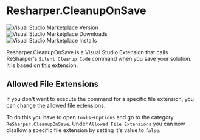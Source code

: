 # Resharper.CleanupOnSave

![Visual Studio Marketplace Version](https://img.shields.io/visual-studio-marketplace/v/SimonG.ReSharperCleanupOnSave?logo=microsoft)
![Visual Studio Marketplace Downloads](https://img.shields.io/visual-studio-marketplace/d/SimonG.ReSharperCleanupOnSave?logo=microsoft)
![Visual Studio Marketplace Installs](https://img.shields.io/visual-studio-marketplace/i/SimonG.ReSharperCleanupOnSave?logo=microsoft)

Resharper.CleanupOnSave is a Visual Studio Extension that calls ReSharper's `Silent Cleanup Code` command when you save your solution.  
It is based on [this](https://github.com/PombeirP/ReSharper.AutoFormatOnSave) extension.

## Allowed File Extensions

If you don't want to execute the command for a specific file extension, you can change the allowed file extensions.

To do this you have to open `Tools`->`Options` and go to the category `ReSharper.CleanupOnSave`. Under `Allowed File Extensions` you can now disallow a specific file extension by setting it's value to `false`.
